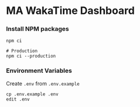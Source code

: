 # MA WakaTime Dashboard

### Install NPM packages

```
npm ci

# Production
npm ci --production
```

### Environment Variables
Create `.env` from `.env.example`
```
cp .env.example .env
edit .env
```